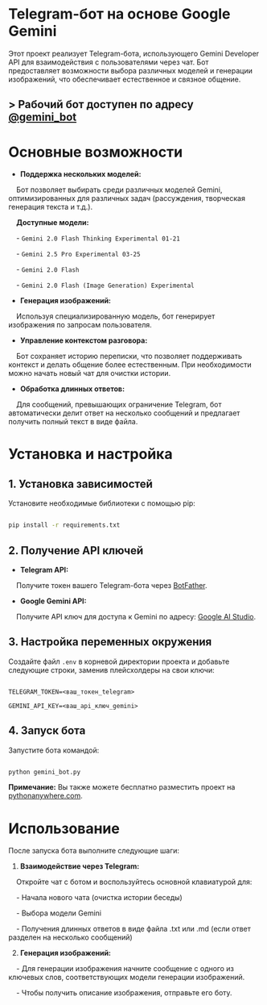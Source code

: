 # Telegram-бот на основе Google Gemini

Этот проект реализует Telegram-бота, использующего Gemini Developer API для взаимодействия с пользователями через чат. Бот предоставляет возможности выбора различных моделей и генерации изображений, что обеспечивает естественное и связное общение.

## > Рабочий бот доступен по адресу [@gemini_bot](https://t.me/degenerative_ai_bot)

# Основные возможности

- **Поддержка нескольких моделей:**

    Бот позволяет выбирать среди различных моделей Gemini, оптимизированных для различных задач (рассуждения, творческая генерация текста и т.д.).

    **Доступные модели:**

    - `Gemini 2.0 Flash Thinking Experimental 01-21`

    - `Gemini 2.5 Pro Experimental 03-25`

    - `Gemini 2.0 Flash`

    - `Gemini 2.0 Flash (Image Generation) Experimental`

- **Генерация изображений:**

    Используя специализированную модель, бот генерирует изображения по запросам пользователя.

- **Управление контекстом разговора:**

    Бот сохраняет историю переписки, что позволяет поддерживать контекст и делать общение более естественным. При необходимости можно начать новый чат для очистки истории.

- **Обработка длинных ответов:**

    Для сообщений, превышающих ограничение Telegram, бот автоматически делит ответ на несколько сообщений и предлагает получить полный текст в виде файла.

# Установка и настройка

## 1. Установка зависимостей

Установите необходимые библиотеки с помощью pip:

```bash

pip install -r requirements.txt

```

## 2. Получение API ключей

- **Telegram API:**

    Получите токен вашего Telegram-бота через [BotFather](https://t.me/BotFather).

- **Google Gemini API:**

    Получите API ключ для доступа к Gemini по адресу: [Google AI Studio](https://aistudio.google.com/apikey).

## 3. Настройка переменных окружения

Создайте файл `.env` в корневой директории проекта и добавьте следующие строки, заменив плейсхолдеры на свои ключи:

```plaintext

TELEGRAM_TOKEN=<ваш_токен_telegram>

GEMINI_API_KEY=<ваш_api_ключ_gemini>

```

## 4. Запуск бота

Запустите бота командой:

```bash

python gemini_bot.py

```

**Примечание:** Вы также можете бесплатно разместить проект на [pythonanywhere.com](https://www.pythonanywhere.com/).

# Использование

После запуска бота выполните следующие шаги:

1. **Взаимодействие через Telegram:**

    Откройте чат с ботом и воспользуйтесь основной клавиатурой для:

    - Начала нового чата (очистка истории беседы)

    - Выбора модели Gemini

    - Получения длинных ответов в виде файла .txt или .md (если ответ разделен на несколько сообщений)

2. **Генерация изображений:**

    - Для генерации изображения начните сообщение с одного из ключевых слов, соответствующих модели генерации изображений.

    - Чтобы получить описание изображения, отправьте его боту.
